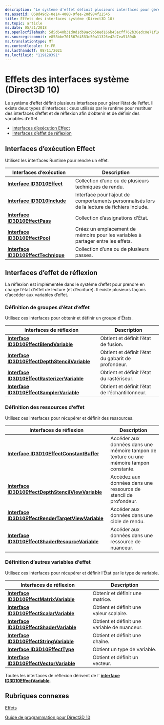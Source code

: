 ```yaml
---
description: 'Le système d’effet définit plusieurs interfaces pour gérer l’état de l’effet. Il existe deux types d’interfaces : ceux utilisés par le runtime pour restituer des interfaces d’effet et de réflexion afin d’obtenir et de définir des variables d’effet.'
ms.assetid: 068d49d2-0e14-4080-9fee-20d984f22545
title: Effets des interfaces système (Direct3D 10)
ms.topic: article
ms.date: 05/31/2018
ms.openlocfilehash: 5d5d640b31d0d1db9ac9b58ed166b45acff762b30edc0e71f1d7138b5818b3e5
ms.sourcegitcommit: e858bbe701567d4583c50a11326e42d7ea51804b
ms.translationtype: MT
ms.contentlocale: fr-FR
ms.lasthandoff: 08/11/2021
ms.locfileid: "119128391"
---
```

# <a name="effect-system-interfaces-direct3d-10"></a>Effets des interfaces système (Direct3D 10)

Le système d’effet définit plusieurs interfaces pour gérer l’état de l’effet. Il existe deux types d’interfaces : ceux utilisés par le runtime pour restituer des interfaces d’effet et de réflexion afin d’obtenir et de définir des variables d’effet.

-   [Interfaces d’exécution Effect](#effect-runtime-interfaces)
-   [Interfaces d’effet de réflexion](#effect-reflection-interfaces)

## <a name="effect-runtime-interfaces"></a>Interfaces d’exécution Effect

Utilisez les interfaces Runtime pour rendre un effet.



| Interfaces d’exécution                                               | Description                                                          |
|------------------------------------------------------------------|----------------------------------------------------------------------|
| [**Interface ID3D10Effect**](/windows/desktop/api/D3D10Effect/nn-d3d10effect-id3d10effect)                   | Collection d’une ou de plusieurs techniques de rendu.                  |
| [**Interface ID3D10Include**](/previous-versions/windows/desktop/legacy/bb173775(v=vs.85))                 | Interface pour l’ajout de comportements personnalisés lors de la lecture de fichiers include. |
| [**Interface ID3D10EffectPass**](/windows/desktop/api/D3D10Effect/nn-d3d10effect-id3d10effectpass)           | Collection d’assignations d’État.                                   |
| [**Interface ID3D10EffectPool**](/windows/desktop/api/D3D10Effect/nn-d3d10effect-id3d10effectpool)           | Créez un emplacement de mémoire pour les variables à partager entre les effets. |
| [**Interface ID3D10EffectTechnique**](/windows/desktop/api/D3D10Effect/nn-d3d10effect-id3d10effecttechnique) | Collection d’une ou de plusieurs passes.                                  |



 

## <a name="effect-reflection-interfaces"></a>Interfaces d’effet de réflexion

La réflexion est implémentée dans le système d’effet pour prendre en charge l’état d’effet de lecture (et d’écriture). Il existe plusieurs façons d’accéder aux variables d’effet.

### <a name="setting-groups-of-effect-state"></a>Définition de groupes d’état d’effet

Utilisez ces interfaces pour obtenir et définir un groupe d’États.



| Interfaces de réflexion                                                                  | Description                      |
|----------------------------------------------------------------------------------------|----------------------------------|
| [**Interface ID3D10EffectBlendVariable**](/windows/desktop/api/D3D10Effect/nn-d3d10effect-id3d10effectblendvariable)               | Obtient et définit l’état de fusion.         |
| [**Interface ID3D10EffectDepthStencilVariable**](/windows/desktop/api/D3D10Effect/nn-d3d10effect-id3d10effectdepthstencilvariable) | Obtient et définit l’état du gabarit de profondeur. |
| [**Interface ID3D10EffectRasterizerVariable**](/windows/desktop/api/D3D10Effect/nn-d3d10effect-id3d10effectrasterizervariable)     | Obtient et définit l’état du rastériseur.    |
| [**Interface ID3D10EffectSamplerVariable**](/windows/desktop/api/D3D10Effect/nn-d3d10effect-id3d10effectsamplervariable)           | Obtient et définit l’état de l’échantillonneur.       |



 

### <a name="setting-effect-resources"></a>Définition des ressources d’effet

Utilisez ces interfaces pour récupérer et définir des ressources.



| Interfaces de réflexion                                                                          | Description                                         |
|------------------------------------------------------------------------------------------------|-----------------------------------------------------|
| [**Interface ID3D10EffectConstantBuffer**](/windows/desktop/api/D3D10Effect/nn-d3d10effect-id3d10effectconstantbuffer)                     | Accéder aux données dans une mémoire tampon de texture ou une mémoire tampon constante. |
| [**Interface ID3D10EffectDepthStencilViewVariable**](/windows/desktop/api/D3D10Effect/nn-d3d10effect-id3d10effectdepthstencilviewvariable) | Accédez aux données dans une ressource de stencil de profondeur.            |
| [**Interface ID3D10EffectRenderTargetViewVariable**](/windows/desktop/api/D3D10Effect/nn-d3d10effect-id3d10effectrendertargetviewvariable) | Accéder aux données dans une cible de rendu.                     |
| [**Interface ID3D10EffectShaderResourceVariable**](/windows/desktop/api/D3D10Effect/nn-d3d10effect-id3d10effectshaderresourcevariable)     | Accéder aux données dans une ressource de nuanceur.                   |



 

### <a name="setting-other-effect-variables"></a>Définition d’autres variables d’effet

Utilisez ces interfaces pour récupérer et définir l’État par le type de variable.



| Interfaces de réflexion                                                      | Description                    |
|----------------------------------------------------------------------------|--------------------------------|
| [**Interface ID3D10EffectMatrixVariable**](/windows/desktop/api/D3D10Effect/nn-d3d10effect-id3d10effectmatrixvariable) | Obtenir et définir une matrice.          |
| [**Interface ID3D10EffectScalarVariable**](/windows/desktop/api/D3D10Effect/nn-d3d10effect-id3d10effectscalarvariable) | Obtient et définit une valeur scalaire.          |
| [**Interface ID3D10EffectShaderVariable**](/windows/desktop/api/D3D10Effect/nn-d3d10effect-id3d10effectshadervariable) | Obtient et définit une variable de nuanceur. |
| [**Interface ID3D10EffectStringVariable**](/windows/desktop/api/D3D10Effect/nn-d3d10effect-id3d10effectstringvariable) | Obtient et définit une chaîne.          |
| [**Interface ID3D10EffectType**](/windows/desktop/api/D3D10Effect/nn-d3d10effect-id3d10effecttype)                     | Obtient un type de variable.           |
| [**Interface ID3D10EffectVectorVariable**](/windows/desktop/api/D3D10Effect/nn-d3d10effect-id3d10effectvectorvariable) | Obtient et définit un vecteur.          |



 

Toutes les interfaces de réflexion dérivent de l' [**interface ID3D10EffectVariable**](/windows/desktop/api/D3D10Effect/nn-d3d10effect-id3d10effectvariable).

## <a name="related-topics"></a>Rubriques connexes

<dl> <dt>

[Effets](d3d10-graphics-programming-guide-effects.md)
</dt> <dt>

[Guide de programmation pour Direct3D 10](d3d10-graphics-programming-guide.md)
</dt> </dl>

 

 

